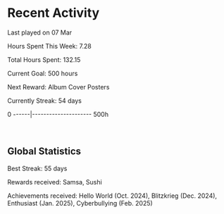 # Recent Activity
Last played on 07 Mar  

Hours Spent This Week: 7.28  

Total Hours Spent: 132.15  

Current Goal: 500 hours  

Next Reward: Album Cover Posters 

Currently Streak: 54 days 

0 ------|--------------------- 500h  
<br><br>

## Global Statistics
Best Streak: 55 days

Rewards received: Samsa, Sushi

Achievements received: Hello World (Oct. 2024), Blitzkrieg (Dec. 2024), Enthusiast (Jan. 2025), Cyberbullying (Feb. 2025)
